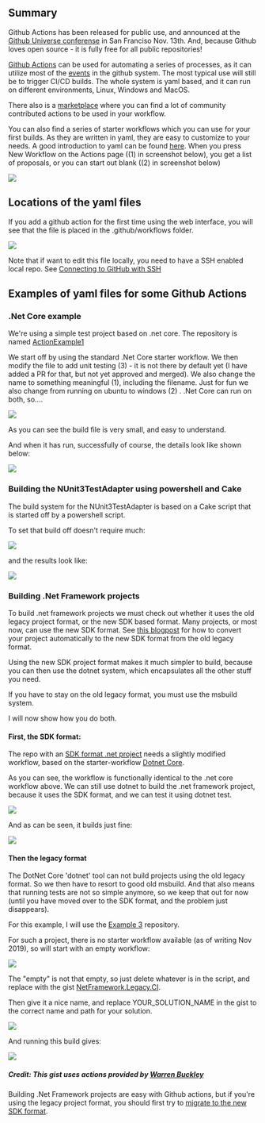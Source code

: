 <!-- Github Actions released, and some specifics for .Net Framework  -->

## Summary

Github Actions has been released for public use, and announced at the [Github Universe conferense](https://githubuniverse.com/) in San Franciso Nov. 13th. And, because Github loves open source - it is fully free for all public repositories!

[Github Actions](https://github.com/features/actions) can be used for automating a series of processes, as it can utilize most of the [events](https://help.github.com/en/actions/automating-your-workflow-with-github-actions/events-that-trigger-workflows) in the github system.  The most typical use will still be to trigger CI/CD builds.  The whole system is yaml based, and it can run on different environments, Linux, Windows and MacOS.

There also is a [marketplace](https://github.com/marketplace?type=actions) where you can find a lot of community contributed actions to be used in your workflow.

You can also find a series of starter workflows which you can use for your first builds.  As they are written in yaml, they are easy to customize to your needs.  A good introduction to yaml can be found [here](https://www.codeproject.com/Articles/1214409/Learn-YAML-in-five-minutes).
When you press New Workflow on the Actions page ((1) in screenshot below), you get a list of proposals, or you can start out blank ((2) in screenshot below)

![](https://github.com/OsirisTerje/osiristerje.github.io/blob/master/images/2019-11-15_10-20-37.jpg)


## Locations of the yaml files

If you add a github action for the first time using the web interface, you will see that the file is placed in the .github/workflows folder.

![](https://github.com/OsirisTerje/osiristerje.github.io/blob/master/images/2019-11-15_16-47-47.jpg)

Note that if want to edit this file locally, you need to have a SSH enabled local repo.  See [Connecting to GitHub with SSH](https://help.github.com/en/github/authenticating-to-github/connecting-to-github-with-ssh)

## Examples of yaml files for some Github Actions

### .Net Core example

We're using a simple test project based on .net core.   The repository is named [ActionExample1](https://github.com/OsirisTerje/ActionExample1)

We start off by using the standard .Net Core starter workflow.  We then modify the file to add unit testing (3) - it is not there by default yet (I have added a PR for that, but not yet approved and merged).  We also change the name to something meaningful (1), including the filename. Just for fun we also change from running on ubuntu to windows (2) .  .Net Core can run on both, so....

![](https://github.com/OsirisTerje/osiristerje.github.io/blob/master/images/2019-11-15_22-44-30.jpg)

As you can see the build file is very small, and easy to understand.

And when it has run, successfully of course, the details look like shown below:

![](https://github.com/OsirisTerje/osiristerje.github.io/blob/master/images/2019-11-15_22-49-05.jpg)

###  Building the NUnit3TestAdapter using powershell and Cake

The build system for the NUnit3TestAdapter is based on a Cake script that is started off by a powershell script. 

To set that build off doesn't require much:

![](https://github.com/OsirisTerje/osiristerje.github.io/blob/master/images/2019-11-15_22-52-28.jpg)

and the results look like:

![](https://github.com/OsirisTerje/osiristerje.github.io/blob/master/images/2019-11-15_22-53-44.jpg)

### Building .Net Framework projects

To build .net framework projects we must check out whether it uses the old legacy project format, or the new SDK based format.  Many projects, or most now, can use the new SDK format.  See [this blogpost](http://hermit.no/moving-to-sdk-style-projects-and-package-references-in-visual-studio-part-2/) for how to convert your project automatically to the new SDK format from the old legacy format.

Using the new SDK project format makes it much simpler to build, because you can then use the dotnet system, which encapsulates all the other stuff you need.  

If you have to stay on the old legacy format, you must use the msbuild system.

I will now show how you do both.

#### First, the SDK format:

The repo with an [SDK format .net project](https://github.com/OsirisTerje/ActionExample2) needs a slightly modified workflow, based on the starter-workflow [Dotnet Core](https://github.com/actions/starter-workflows/blob/master/ci/dotnet-core.yml).

As you can see, the workflow is functionally identical to the .net core workflow above.
We can still use dotnet to build the .net framework project, because it uses the SDK format, and we can test it using dotnet test.

![](https://github.com/OsirisTerje/osiristerje.github.io/blob/master/images/actionexample2yaml.jpg)

And as can be seen, it builds just fine:

![](https://github.com/OsirisTerje/osiristerje.github.io/blob/master/images/2019-11-19_18-17-02.jpg)

#### Then the legacy format

The DotNet Core 'dotnet' tool can not build projects using the old legacy format.  So we then have to resort to good old msbuild. And that also means that running tests are not so simple anymore, so we keep that out for now (until you have moved over to the SDK format, and the problem just disappears).

For this example, I will use the [Example 3](https://github.com/OsirisTerje/ActionExample3) repository.

For such a project, there is no starter workflow available (as of writing Nov 2019), so will start with an empty workflow:

![](https://github.com/OsirisTerje/osiristerje.github.io/blob/master/images/2019-11-19_20-01-50.jpg)

The "empty" is not that empty, so just delete whatever is in the script, and replace with the gist [NetFramework.Legacy.CI](https://gist.github.com/OsirisTerje/f8b5d2252dda2ceaed21787a078ae438). 

Then give it a nice name, and replace YOUR_SOLUTION_NAME in the gist to the correct name and path for your solution.

![](https://github.com/OsirisTerje/osiristerje.github.io/blob/master/images/2019-11-19_20-06-07.jpg)

And running this build gives:

![](https://github.com/OsirisTerje/osiristerje.github.io/blob/master/images/2019-11-19_20-19-05.jpg)

##### Credit:  This gist uses actions provided by [Warren Buckley](https://github.com/warrenbuckley)

Building .Net Framework projects are easy with Github actions, but if you're using the legacy project format, you should first try to [migrate to the new SDK format](http://hermit.no/moving-to-sdk-style-projects-and-package-references-in-visual-studio-part-2/).

